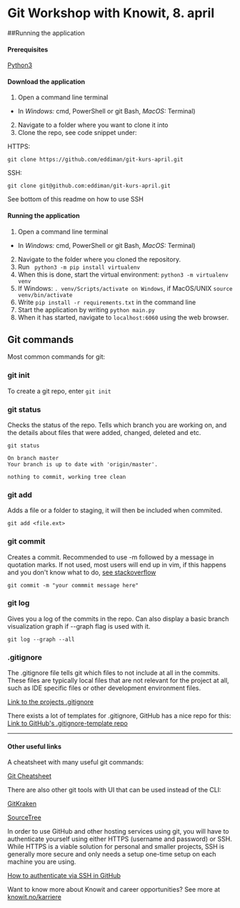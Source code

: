 # Git Workshop with Knowit, 8. april

##Running the application

#### Prerequisites

[Python3](https://www.python.org/downloads/) 

#### Download the application

1. Open a command line terminal 
 * In *Windows:* cmd, PowerShell or git Bash, *MacOS:* Terminal)
2. Navigate to a folder where you want to clone it into
3. Clone the repo, see code snippet under:

HTTPS:
```
git clone https://github.com/eddiman/git-kurs-april.git
```

SSH:
```
git clone git@github.com:eddiman/git-kurs-april.git
```
See bottom of this readme on how to use SSH

#### Running the application 

1. Open a command line terminal 
  * In *Windows:* cmd, PowerShell or git Bash, *MacOS:* Terminal)
2. Navigate to the folder where you cloned the repository.
3. Run ``` python3 -m pip install virtualenv```
4. When this is done, start the virtual environment: ```python3 -m virtualenv venv```
5. If Windows: ```. venv/Scripts/activate on Windows```, if MacOS/UNIX ```source venv/bin/activate```
6. Write ```pip install -r requirements.txt``` in the command line
7. Start the application by writing ```python main.py```
8. When it has started, navigate to ```localhost:6060``` using the web browser.


## Git commands

Most common commands for git:  

### git init

To create a git repo, enter ```git init```

### git status

Checks the status of the repo. Tells which branch you are working on, and the details about files that 
were added, changed, deleted and etc.

``` 
git status

On branch master
Your branch is up to date with 'origin/master'.

nothing to commit, working tree clean
```

### git add
Adds a file or a folder to staging, it will then be included when commited. 

```git add <file.ext>```

### git commit
Creates a commit. Recommended to use -m followed by a message in quotation marks. If not used, most users will end up in vim,
if this happens and you don't know what to do, [see stackoverflow](https://stackoverflow.com/questions/9171356/how-do-i-exit-from-the-text-window-in-git)

```
git commit -m "your commmit message here"
```

### git log
Gives you a log of the commits in the repo. Can also display a basic branch visualization graph if --graph flag is used with it. 

```
git log --graph --all
```

### .gitignore

The .gitignore file tells git which files to not include at all in the commits. These files are typically 
local files that are not relevant for the project at all, such as IDE specific files or other development environment files.  

[Link to the projects .gitignore](.gitignore)

There exists a lot of templates for .gitignore, GitHub has a nice repo for this:
[Link to GitHub's .gitignore-template repo](https://github.com/github/gitignore)

____

#### Other useful links

A cheatsheet with many useful git commands: 

[Git Cheatsheet](https://www.atlassian.com/git/tutorials/atlassian-git-cheatsheet)

There are also other git tools with UI that can be used instead of the CLI:

[GitKraken](https://www.gitkraken.com/git-client)

[SourceTree](https://www.sourcetreeapp.com)

In order to use GitHub and other hosting services using git, you will have to authenticate yourself using either HTTPS (username and password) or SSH.
While HTTPS is a viable solution for personal and smaller projects, SSH is generally more secure and only needs a setup one-time setup on each machine you are using.

[How to authenticate via SSH in GitHub](https://help.github.com/en/articles/generating-a-new-ssh-key-and-adding-it-to-the-ssh-agent)

Want to know more about Knowit and career opportunities? See more at [knowit.no/karriere](https://www.knowit.no/karriere/?city=10989)


